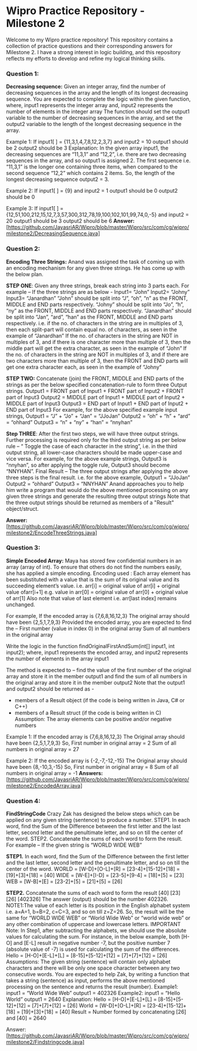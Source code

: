 # Wipro Practice Repository - Milestone 2

Welcome to my Wipro practice repository! This repository contains a collection of practice questions and their corresponding answers for Milestone 2.
I have a strong interest in logic building, and this repository reflects my efforts to develop and refine my logical thinking skills.
### Question 1:
**Decreasing sequence:** 
Given an integer array, find the number of decreasing sequences in the array and the length of its longest decreasing sequence.
You are expected to complete the logic within the given function, where, 
input1 represents the integer array and,
input2 represents the number of elements in the integer array
The function should set the  output1 variable to the number of decreasing sequences in the array, and set the  output2 variable to the length of the longest decreasing sequence in the array.

Example 1: 
If  input1[ ] = {11,3,1,4,7,8,12,2,3,7} 
and  input2 = 10
output1 should be 2
output2 should be 3
Explanation: 
In the given array  input1, the decreasing sequences are “11,3,1” and “12,2”, i.e. there are two decreasing sequences in the array, and so  output1 is assigned  2. The first sequence i.e. “11,3,1” is the longer one containing  three items, when compared to the second sequence “12,2” which contains 2 items. So, the length of the longest decreasing sequence  output2 =  3.

Example 2: 
If  input1[ ] = {9} 
and  input2 = 1
output1 should be 0
output2 should be 0

Example 3: 
If  input1[ ] = {12,51,100,212,15,12,7,3,57,300,312,78,19,100,102,101,99,74,0,-5} 
and  input2 = 20
output1 should be 3
output2 should be 6
**Answer:** [https://github.com/JayasriAR/Wipro/blob/master/Wipro/src/com/cg/wipro/milestone2/DecreasingSequence.java]


### Question 2:
**Encoding Three Strings:** Anand was assigned the task of coming up with an encoding mechanism for any given three strings. He has come up with the below plan.

**STEP ONE**: Given any three strings, break each string into 3 parts each.
For example – If the three strings are as below -
Input1= “John”
Input2= “Johny”
Input3= “Janardhan”
“John” should be split into “J”, “oh”, “n” as the FRONT, MIDDLE and END parts respectively.
 “Johny” should be split into “Jo”, “h”, “ny” as the FRONT, MIDDLE and END parts respectively.
“Janardhan” should be split into “Jan”, “ard”, “han” as the FRONT, MIDDLE and END parts respectively.
i.e. if the no. of characters in the string are in multiples of 3, then each split-part will contain equal no. of characters, as seen in the example of “Janardhan”
If the no. of characters in the string are NOT in multiples of 3, and if there is one character more than multiple of 3, then the middle part will get the extra character, as seen in the example of “John”
If the no. of characters in the string are NOT in multiples of 3, and if there are two characters more than multiple of 3, then the FRONT and END parts will get one extra character each, as seen in the example of “Johny”

**STEP TWO:**  Concatenate (join) the FRONT, MIDDLE and END parts of the strings as per the below specified concatenation-rule to form three Output strings.
Output1 = FRONT part of Input1 + FRONT part of Input2 + FRONT part of Input3
Output2 = MIDDLE part of Input1 + MIDDLE part of Input2 + MIDDLE part of Input3
Output3 = END part of Input1 + END part of Input2 + END part of Input3
For example, for the above specified example input strings,
Output1 = “J” + “Jo” + “Jan” = “JJoJan”
Output2 = “oh” + “h” + “ard” = “ohhard”
Output3 = “n” + “ny” + “han” = “nnyhan”

**Step THREE**: After the first two steps, we will have three output strings. Further processing is required only for the third output string as per below rule –
“ Toggle the case of each character in the string”, i.e. in the third output string, all lower-case characters should be made upper-case and vice versa.
For example, for the above example strings, Output3 is “nnyhan”, so after applying the toggle rule, Output3 should become “NNYHAN”.
Final Result – The three output strings after applying the above three steps is the final result. i.e. for the above example,
Output1 = “JJoJan”
Output2 = “ohhard”
Output3 = “NNYHAN”
Anand approaches you to help him write a program that would do the above mentioned processing on any given three strings and generate the resulting three output strings
Note that the three output strings should be returned as members of a "Result" object/struct.

 **Answer:** [https://github.com/JayasriAR/Wipro/blob/master/Wipro/src/com/cg/wipro/milestone2/EncodeThreeStrings.java]

### Question 3:
**Simple Encoded Array:** Maya has stored few confidential numbers in an array (array of int). To ensure that others do not find the numbers easily, she has applied a simple encoding.
Encoding used : Each array element has been substituted with a value that is the sum of its original value and its succeeding element’s value.
i.e. arr[i] = original value of ​arr[i] + original value of ​arr[i+1]
e.g. value in arr[0] = original value of arr[0] + original value of arr[1]
Also note that value of last element i.e. arr[last index] remains unchanged.

For example, 
If the encoded array is {7,6,8,16,12,3}
The original array should have been {2,5,1,7,9,3}
Provided the encoded array, you are expected to find the –
First number (value in index 0) in the original array
Sum of all numbers in the original array

Write the logic in the function  findOriginalFirstAndSum(int[] input1, int input2);
where, 
input1 represents the encoded array, and 
input2 represents the number of elements in the array input1

The method is expected to –
find the value of the first number of the original array and store it in the member output1 and
find the sum of all numbers in the original array and store it in the member output2
Note that the output1 and output2 should be returned as -
- members of a Result object (if the code is being written in Java, C# or C++)
- members of a Result struct  (if the code is being written in C)
Assumption: The array elements can be positive and/or negative numbers

Example 1:
If the encoded array is {7,6,8,16,12,3}
The Original array should have been {2,5,1,7,9,3}
So, First number in original array = 2
Sum of all numbers in original array = 27

Example 2:
If the encoded array is {-2,-7,-12,-15}
The Original array should have been {8,-10,3,-15}
So, First number in original array = 8
Sum of all numbers in original array = -1
**Answers:** [https://github.com/JayasriAR/Wipro/blob/master/Wipro/src/com/cg/wipro/milestone2/EncodedArray.java]

### Question  4:
**FindStringCode**
Crazy Zak has designed the below steps which can be applied on any given string (sentence) to produce a number.
STEP1. In each word, find the Sum of the Difference between the first letter and the last letter, second letter and the penultimate letter, and so on till the center of the word.
STEP2. Concatenate the sums of each word to form the result.
For example –
If the given string is “WORLD WIDE WEB”

**STEP1.** In each word, find the Sum of the Difference between the first letter and the last letter, second letter and the penultimate letter, and so on till the center of the word.
WORLD = [W-D]+[O-L]+[R] = [23-4]+[15-12]+[18] = [19]+[3]+[18] = [40]
WIDE = [W-E]+[I-D] = [23-5]+[9-4] = [18]+[5] = [23]
WEB = [W-B]+[E] = [23-2]+[5] = [21]+[5] = [26]

**STEP2.** Concatenate the sums of each word to form the result
[40] [23] [26]
[402326]
The answer (output) should be the number 402326.
NOTE1:The value of each letter is its position in the English alphabet system i.e. a=A=1, b=B=2, c=C=3, and so on till z=Z=26.
So, the result will be the same for “WORLD WIDE WEB” or “World Wide Web” or “world wide web” or any other combination of uppercase and lowercase letters.
IMPORTANT Note: In Step1, after subtracting the alphabets, we should use the absolute values for calculating the sum. For instance, in the below example, both [H-O] and [E-L] result in negative number -7, but the positive number 7 (absolute value of -7) is used for calculating the sum of the differences.
Hello = [H-O]+[E-L]+[L] = [8-15]+[5-12]+[12] = [7]+[7]+[12] = [26]
Assumptions: The given string (sentence) will contain only alphabet characters and there will be only one space character between any two consecutive words.
You are expected to help Zak, by writing a function that takes a string (sentence) as input, performs the above mentioned processing on the sentence and returns the result (number).
Example1:
input1 = “World Wide Web”
output1 = 402326
Example2:
input1 = “Hello World”
output1 = 2640
Explanation:
Hello = [H-O]+[E-L]+[L] = [8-15]+[5-12]+[12] = [7]+[7]+[12] = [26]
World = [W-D]+[O-L]+[R] = [23-4]+[15-12]+[18] = [19]+[3]+[18] = [40]
Result = Number formed by concatenating [26] and [40] = 2640

Answer: [https://github.com/JayasriAR/Wipro/blob/master/Wipro/src/com/cg/wipro/milestone2/Findstringcode.java]
